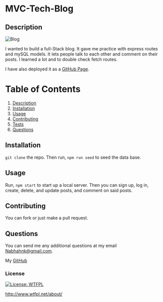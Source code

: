 # MVC-Tech-Blog

  ## Description

  ![Blog](./assets/images/screen-shot.PNG "Blog")

  I wanted to build a full-Stack blog. It gave me practice with express routes and mySQL models. It lets people talk to each other and comment on their posts. I learned a lot and to double check fetch routes.

  I have also deployed it as a [GitHub Page](https://nabhahnk.github.io/Horiseon/).

  # Table of Contents
  1. [Description](#description)
  2. [Installation](#dnstallation)
  3. [Usage](#usage)
  4. [Contributing](#contributing)
  5. [Tests](#tests)
  6. [Questions](#questions)

  ## Installation

  ``` git clone ``` the repo.
  Then run,
  ``` npm run seed ```
  to seed the data base.

  ## Usage

  Run, ``` npm start ```
  to start up a local server. Then you can sign up, log in, create, delete, and update posts, and comment on said posts.

  ## Contributing

  You can fork or just make a pull request.

  ## Questions

  You can send me any additional questions at my email Nabhahnk@gmail.com.

  My [GitHub](https://github.com/NabhahnK)

### License
    
  [![License: WTFPL](https://img.shields.io/badge/License-WTFPL-brightgreen.svg)](http://www.wtfpl.net/about/)
  
  http://www.wtfpl.net/about/